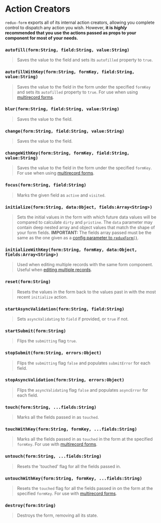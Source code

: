 # Action Creators

`redux-form` exports all of its internal action creators, allowing you complete control to dispatch any action
you wish. However, **it is _highly_ recommended that you use the actions passed as props to your component
for most of your needs.**

### `autofill(form:String, field:String, value:String)`

> Saves the value to the field and sets its `autofilled` property to `true`.

### `autofillWithKey(form:String, formKey, field:String, value:String)`

> Saves the value to the field in the form under the specified `formKey` and sets its `autofilled` property to `true`. For use when using
> [multirecord forms](#/examples/multirecord).

### `blur(form:String, field:String, value:String)`

> Saves the value to the field.

### `change(form:String, field:String, value:String)`

> Saves the value to the field.

### `changeWithKey(form:String, formKey, field:String, value:String)`

> Saves the value to the field in the form under the specified `formKey`. For use when using
> [multirecord forms](#/examples/multirecord).

### `focus(form:String, field:String)`

> Marks the given field as `active` and `visited`.

### `initialize(form:String, data:Object, fields:Array<String>)`

> Sets the initial values in the form with which future data values will be compared to calculate
> `dirty` and `pristine`. The `data` parameter may contain deep nested array and object values that match the shape of
> your form fields. **IMPORTANT:** The fields array passed must be the same as the one given as a [config parameter to
> `reduxForm()`](#/api/reduxForm).

### `initializeWithKey(form:String, formKey, data:Object, fields:Array<String>)`

> Used when editing multiple records with the same form component. Useful when
> [editing multiple records](#/examples/multirecord).

### `reset(form:String)`

> Resets the values in the form back to the values past in with the most recent `initialize` action.

### `startAsyncValidation(form:String, field:String)`

> Sets `asyncValidating` to `field` if provided, or `true` if not.

### `startSubmit(form:String)`

> Flips the `submitting` flag `true`.

### `stopSubmit(form:String, errors:Object)`

> Flips the `submitting` flag `false` and populates `submitError` for each field.

### `stopAsyncValidation(form:String, errors:Object)`

> Flips the `asyncValidating` flag `false` and populates `asyncError` for each field.

### `touch(form:String, ...fields:String)`

> Marks all the fields passed in as `touched`.

### `touchWithKey(form:String, formKey, ...fields:String)`

> Marks all the fields passed in as `touched` in the form at the specified `formKey`. For use with
> [multirecord forms](#/examples/multirecord).

### `untouch(form:String, ...fields:String)`

> Resets the 'touched' flag for all the fields passed in.

### `untouchWithKey(form:String, formKey, ...fields:String)`

> Resets the `touched` flag for all the fields passed in on the form at the specified `formKey`. For use
> with [multirecord forms](#/examples/multirecord).

### `destroy(form:String)`

> Destroys the form, removing all its state.
